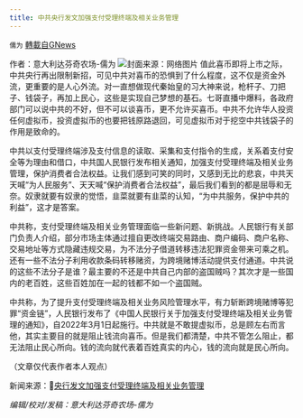```yaml
---
title: 中共央行发文加强支付受理终端及相关业务管理
---
```

`儒为` [轉載自GNews](https://gnews.org/zh-hans/1593503/)

作者：意大利达芬奇农场-儒为
![](https://assets.gnews.org/wp-content/uploads/2021/10/支付终端新规.jpeg)封面来源：网络图片
值此喜币即将上市之际，中共央行再出限制新招，可见中共对喜币的恐惧到了什么程度，这不仅是资金外流，更重要的是人心外流。对一直想做现代秦始皇的习大神来说，枪杆子、刀把子、钱袋子，再加上民心，这些是实现自己梦想的基石。七哥直播中爆料，各政府部门可以说中共的不好，但不可以谈喜币，更不允许买喜币。中共不允许华人投资任何虚拟币，投资虚拟币的也要把钱原路退回，可见虚拟币对于挖空中共钱袋子的作用是致命的。

中共以支付受理终端涉及支付信息的读取、采集和支付指令的生成，关系着支付安全等为理由和借口，中共国人民银行发布相关通知，加强支付受理终端及相关业务管理，保护消费者合法权益。让我们感到可笑的同时，又感到无比的悲哀，中共天天喊“为人民服务”、天天喊“保护消费者合法权益”，最后我们看到的都是屈辱和无奈。奴隶就要有奴隶的觉悟，韭菜就要有韭菜的认知，“为中共服务，保护中共的利益”，这才是答案。

中共称，支付受理终端及相关业务管理面临一些新问题、新挑战。人民银行有关部门负责人介绍，部分市场主体通过擅自更改终端交易路由、商户编码、商户名称、交易地址等方式隐藏违规交易，为不法分子借道转移违法犯罪资金带来可乘之机。还有一些不法分子利用收款条码转移赌资，为跨境赌博活动提供支付通道。中共说的这些不法分子是谁？最主要的不还是中共自己内部的盗国贼吗？其次才是一些国内的老百姓，这些百姓加在一起的钱都不如一个盗国贼。

中共称，为了提升支付受理终端及相关业务风险管理水平，有力斩断跨境赌博等犯罪“资金链”，人民银行发布了《中国人民银行关于加强支付受理终端及相关业务管理的通知》，自2022年3月1日起施行。中共就是不敢提虚拟币，总是顾左右而言他，其实主要目的就是阻止钱流向喜币。但是我们都清楚，中共不管怎么阻止，都无法阻止民心所向。钱的流向就代表着百姓真实的内心，钱的流向就是民心所向。

（文章仅代表作者本人观点）

新闻来源：🔗[央行发文加强支付受理终端及相关业务管理](http://www.news.cn/fortune/2021-10/13/c_1127954663.htm)

*编辑/校对/发稿：意大利达芬奇农场-儒为*

